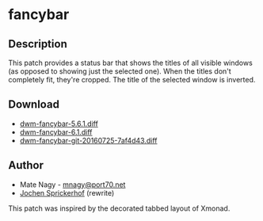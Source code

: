 # fancybar

## Description

This patch provides a status bar that shows the titles of all visible windows
(as opposed to showing just the selected one). When the titles don't completely
fit, they're cropped. The title of the selected window is inverted.

## Download

* [dwm-fancybar-5.6.1.diff](dwm-fancybar-5.6.1.diff)
* [dwm-fancybar-6.1.diff](dwm-fancybar-6.1.diff)
* [dwm-fancybar-git-20160725-7af4d43.diff](dwm-fancybar-git-20160725-7af4d43.diff)

## Author

* Mate Nagy - <mnagy@port70.net>
* [Jochen Sprickerhof](mailto:project@firstname.lastname.de) (rewrite)

This patch was inspired by the decorated tabbed layout of Xmonad.
